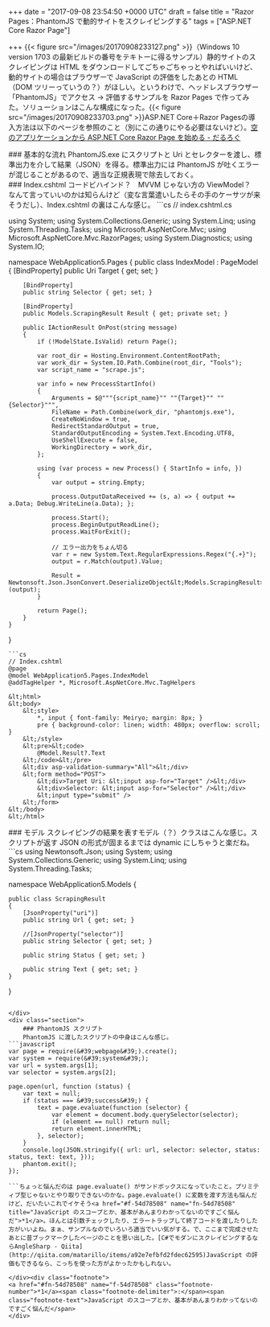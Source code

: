 
+++
date = "2017-09-08 23:54:50 +0000 UTC"
draft = false
title = "Razor Pages：PhantomJS で動的サイトをスクレイピングする"
tags = ["ASP.NET Core Razor Page"]

+++
{{< figure src="/images/20170908233127.png"  >}}（Windows 10 version 1703 の最新ビルドの番号をテキトーに得るサンプル）静的サイトのスクレイピングは HTML をダウンロードしてごちゃごちゃっとやればいいけど、動的サイトの場合はブラウザーで JavaScript の評価をしたあとの HTML（DOM ツリーっていうの？）がほしい。というわけで、ヘッドレスブラウザー「PhantomJS」でアクセス → 評価するサンプルを Razor Pages で作ってみた。ソリューションはこんな構成になった。{{< figure src="/images/20170908233703.png"  >}}ASP.NET Core＋Razor Pagesの導入方法は以下のページを参照のこと（別にこの通りにやる必要はないけど）。[空のアプリケーションから ASP.NET Core Razor Page を始める - だるろぐ](http://blog.daruyanagi.jp/entry/2017/08/15/043634)<br/>


<div class="section">
    ### 基本的な流れ
    PhantomJS.exe にスクリプトと Uri とセレクターを渡し、標準出力を介して結果（JSON）を得る。標準出力には PhantomJS が吐くエラーが混じることがあるので、適当な正規表現で除去しておく。

</div>
<div class="section">
    ### Index.cshtml
    コードビハインド？　MVVM じゃない方の ViewModel？　なんて言っていいのかは知らんけど（変な言葉遣いしたらその手のケーサツが来そうだし）、Index.cshtml の裏はこんな感じ。
```cs
// index.cshtml.cs

using System;
using System.Collections.Generic;
using System.Linq;
using System.Threading.Tasks;
using Microsoft.AspNetCore.Mvc;
using Microsoft.AspNetCore.Mvc.RazorPages;
using System.Diagnostics;
using System.IO;

namespace WebApplication5.Pages
{
    public class IndexModel : PageModel
    {
        [BindProperty]
        public Uri Target { get; set; }

        [BindProperty]
        public string Selector { get; set; }

        [BindProperty]
        public Models.ScrapingResult Result { get; private set; }

        public IActionResult OnPost(string message)
        {
            if (!ModelState.IsValid) return Page();

            var root_dir = Hosting.Environment.ContentRootPath;
            var work_dir = System.IO.Path.Combine(root_dir, "Tools");
            var script_name = "scrape.js";

            var info = new ProcessStartInfo()
            {
                Arguments = $@"""{script_name}"" ""{Target}"" ""{Selector}""",
                FileName = Path.Combine(work_dir, "phantomjs.exe"),
                CreateNoWindow = true,
                RedirectStandardOutput = true,
                StandardOutputEncoding = System.Text.Encoding.UTF8,
                UseShellExecute = false,
                WorkingDirectory = work_dir,
            };

            using (var process = new Process() { StartInfo = info, })
            {
                var output = string.Empty;

                process.OutputDataReceived += (s, a) => { output += a.Data; Debug.WriteLine(a.Data); };

                process.Start();
                process.BeginOutputReadLine();
                process.WaitForExit();

                // エラー出力をちょん切る
                var r = new System.Text.RegularExpressions.Regex("{.+}");
                output = r.Match(output).Value;

                Result = Newtonsoft.Json.JsonConvert.DeserializeObject&lt;Models.ScrapingResult>(output);
            }

            return Page();
        }
    }
}

```ユーザーインターフェイス（Index.cshtml）はこんな感じ。まだ慣れてないのでこれいいのかよくわかんないけど、タグヘルパーってやつでバインディングできるんだなー。便利ンゴ。
```cs
// Index.cshtml
@page
@model WebApplication5.Pages.IndexModel
@addTagHelper *, Microsoft.AspNetCore.Mvc.TagHelpers

&lt;html>
&lt;body>
    &lt;style>
        *, input { font-family: Meiryo; margin: 8px; }
        pre { background-color: linen; width: 480px; overflow: scroll; }
    &lt;/style>
    &lt;pre>&lt;code>
        @Model.Result?.Text
    &lt;/code>&lt;/pre>
    &lt;div asp-validation-summary="All">&lt;/div>
    &lt;form method="POST">
        &lt;div>Target Uri: &lt;input asp-for="Target" />&lt;/div>
        &lt;div>Selector: &lt;input asp-for="Selector" />&lt;/div>
        &lt;input type="submit" />
    &lt;/form>
&lt;/body>
&lt;/html>

```
</div>
<div class="section">
    ### モデル
    スクレイピングの結果を表すモデル（？）クラスはこんな感じ。スクリプトが返す JSON の形式が固まるまでは dynamic にしちゃうと楽だね。
```cs
using Newtonsoft.Json;
using System;
using System.Collections.Generic;
using System.Linq;
using System.Threading.Tasks;

namespace WebApplication5.Models
{

    public class ScrapingResult
    {
        [JsonProperty("uri")]
        public string Url { get; set; }

        //[JsonProperty("selector")]
        public string Selector { get; set; }

        public string Status { get; set; }

        public string Text { get; set; }
    }
}

```<code>[JsonProperty("uri")]</code> は要らんのか？　コメントアウトしても動いたから、命名規約ベースでよしなにしてくれるのかもしれない。

</div>
<div class="section">
    ### PhantomJS スクリプト
    PhantomJS に渡したスクリプトの中身はこんな感じ。
```javascript
var page = require(&#39;webpage&#39;).create();
var system = require(&#39;system&#39;);
var url = system.args[1];
var selector = system.args[2];

page.open(url, function (status) {
    var text = null;
    if (status === &#39;success&#39;) {
        text = page.evaluate(function (selector) {
            var element = document.body.querySelector(selector);
            if (element == null) return null;
            return element.innerHTML;
        }, selector);
    }
    console.log(JSON.stringify({ url: url, selector: selector, status: status, text: text, }));
    phantom.exit();
});

```ちょっと悩んだのは page.evaluate() がサンドボックスになっていたこと。プリミティブ型じゃないとやり取りできないのかな。page.evaluate() に変数を渡す方法も悩んだけど、だいたいこれでイケそう<a href="#f-54d78508" name="fn-54d78508" title="JavaScript のスコープとか、基本があんまりわかってないのですごく悩んだ">*1</a>。ほんとは引数チェックしたり、エラートラップして終了コードを渡したりした方がいいよね。まぁ、サンプルなのでいろいろ適当でいい気がする。で、ここまで完成させたあとに昔ブックマークしたページのことを思い出した。[C#でモダンにスクレイピングするならAngleSharp - Qiita](http://qiita.com/matarillo/items/a92e7efbfd2fdec62595)JavaScript の評価もできるなら、こっちを使った方がよかったかもしれない。

</div><div class="footnote">
<a href="#fn-54d78508" name="f-54d78508" class="footnote-number">*1</a><span class="footnote-delimiter">:</span><span class="footnote-text">JavaScript のスコープとか、基本があんまりわかってないのですごく悩んだ</span>
</div>

